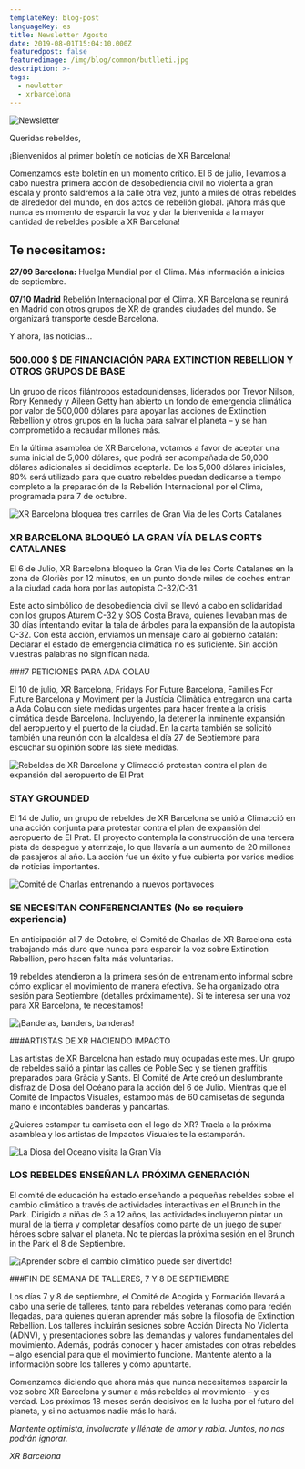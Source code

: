 ```yaml
---
templateKey: blog-post
languageKey: es
title: Newsletter Agosto
date: 2019-08-01T15:04:10.000Z
featuredpost: false
featuredimage: /img/blog/common/butlleti.jpg
description: >-
tags:
  - newletter
  - xrbarcelona
---
```


![Newsletter](/img/blog/common/butlleti.jpg)

Queridas rebeldes, 

¡Bienvenidos al primer boletín de noticias de XR Barcelona!

Comenzamos este boletín en un momento crítico. El 6 de julio, llevamos a cabo nuestra primera acción de desobediencia civil no violenta a gran escala y pronto saldremos a la calle otra vez, junto a miles de otras rebeldes de alrededor del mundo, en dos actos de rebelión global. ¡Ahora más que nunca es momento de esparcir la voz y dar la bienvenida a la mayor cantidad de rebeldes posible a XR Barcelona!

## Te necesitamos: 

**27/09 Barcelona:** Huelga Mundial por el Clima. Más información a inicios de septiembre.

**07/10 Madrid** Rebelión Internacional por el Clima. XR Barcelona se reunirá en Madrid con otros grupos de XR de grandes ciudades del mundo. Se organizará transporte desde Barcelona.

Y ahora, las noticias…


###  500.000 $ DE FINANCIACIÓN PARA EXTINCTION REBELLION Y OTROS GRUPOS DE BASE

Un grupo de ricos filántropos estadounidenses, liderados por Trevor Nilson, Rory Kennedy y Aileen Getty han abierto un fondo de emergencia climática por valor de 500,000 dólares para apoyar las acciones de Extinction Rebellion y otros grupos en la lucha para salvar el planeta – y se han comprometido a recaudar millones más.

En la última asamblea de XR Barcelona, votamos a favor de aceptar una suma inicial de 5,000 dólares, que podrá ser acompañada de 50,000 dólares adicionales si decidimos aceptarla. De los 5,000 dólares iniciales, 80% será utilizado para que cuatro rebeldes puedan dedicarse a tiempo completo a la preparación de la Rebelión Internacional por el Clima, programada para 7 de octubre. 

![XR Barcelona bloquea tres carriles de Gran Via de les Corts Catalanes](/img/blog/2019-08-01granvia.jpg)

### XR BARCELONA BLOQUEÓ LA GRAN VÍA DE LAS CORTS CATALANES

El 6 de Julio, XR Barcelona bloqueo la Gran Via de les Corts Catalanes en la zona de Gloriès por 12 minutos, en un punto donde miles de coches entran a la ciudad cada hora por las autopista C-32/C-31.

Este acto simbólico de desobediencia civil se llevó a cabo en solidaridad con los grupos Aturem C-32 y SOS Costa Brava, quienes llevaban más de 30 días intentando evitar la tala de árboles para la expansión de la autopista C-32. Con esta acción, enviamos un mensaje claro al gobierno catalán: Declarar el estado de emergencia climática no es suficiente. Sin acción vuestras palabras no significan nada. 

###7 PETICIONES PARA ADA COLAU 

El 10 de julio, XR Barcelona, Fridays For Future Barcelona, Families For Future Barcelona y Moviment per la Justícia Climàtica entregaron una carta a Ada Colau con siete medidas urgentes para hacer frente a la crisis climática desde Barcelona. Incluyendo, la detener la inminente expansión del aeropuerto y el puerto de la ciudad. En la carta también se solicitó también una reunión con la alcaldesa el día 27 de Septiembre para escuchar su opinión sobre las siete medidas. 

![Rebeldes de XR Barcelona y Climacció protestan contra el plan de expansión del aeropuerto de El Prat](/img/blog/2019-08-01-aeroport.jpg)

### STAY GROUNDED
El 14 de Julio, un grupo de rebeldes de XR Barcelona se unió a Climacció en una acción conjunta para protestar contra el plan de expansión del aeropuerto de El Prat. El proyecto contempla la construcción de una tercera pista de despegue y aterrizaje, lo que llevaría a un aumento de 20 millones de pasajeros al año. La acción fue un éxito y fue cubierta por varios medios de noticias importantes. 

![Comité de Charlas entrenando a nuevos portavoces](/img/blog/2019-08-01-xerrades.jpg)

### SE NECESITAN CONFERENCIANTES (No se requiere experiencia)

En anticipación al 7 de Octobre, el Comité de Charlas de XR Barcelona está trabajando más duro que nunca para esparcir la voz sobre Extinction Rebellion, pero hacen falta más voluntarias. 

19 rebeldes atendieron a la primera sesión de entrenamiento informal sobre cómo explicar el movimiento de manera efectiva. Se ha organizado otra sesión para Septiembre (detalles próximamente). Si te interesa ser una voz para XR Barcelona, te necesitamos!

![¡Banderas, banders, banderas!](/img/blog/2019-08-01banderes.jpg)

###ARTISTAS DE XR HACIENDO IMPACTO 

Las artistas de XR Barcelona han estado muy ocupadas este mes. Un grupo de rebeldes salió a pintar las calles de Poble Sec y se tienen graffitis preparados para Gràcia y Sants. El Comité de Arte creó un deslumbrante disfraz de Diosa del Océano para la acción del 6 de Julio. Mientras que el Comité de Impactos Visuales, estampo más de 60 camisetas de segunda mano e incontables banderas y pancartas. 

¿Quieres estampar tu camiseta con el logo de XR? Traela a la próxima asamblea y los artistas de Impactos Visuales te la estamparán. 

![La Diosa del Oceano visita la Gran Via](/img/blog/2019-08-01diosa.jpg)

### LOS REBELDES ENSEÑAN LA PRÓXIMA GENERACIÓN 

El comité de educación ha estado enseñando a pequeñas rebeldes sobre el cambio climático a través de actividades interactivas en el Brunch in the Park. Dirigido a niñas de 3 a 12 años, las actividades incluyeron pintar un mural de la tierra y completar desafíos como parte de un juego de super héroes sobre salvar el planeta. No te pierdas la próxima sesión en el Brunch in the Park el 8 de Septiembre. 

![¡Aprender sobre el cambio climático puede ser divertido!](/img/blog/2019-08-01educacio.jpg)

###FIN DE SEMANA DE TALLERES, 7 Y 8 DE SEPTIEMBRE 

Los días 7 y 8 de septiembre, el Comité de Acogida y Formación llevará a cabo una serie de talleres, tanto para rebeldes veteranas como para recién llegadas, para quienes quieran aprender más sobre la filosofía de Extinction Rebellion. Los talleres incluirán sesiones sobre Acción Directa No Violenta (ADNV), y presentaciones sobre las demandas y valores fundamentales del movimiento. Además, podrás conocer y hacer amistades con otras rebeldes – algo esencial para que el movimiento funcione. Mantente atento a la información sobre los talleres y cómo apuntarte. 

Comenzamos diciendo que ahora más que nunca necesitamos esparcir la voz sobre XR Barcelona y sumar a más rebeldes al movimiento – y es verdad. Los próximos 18 meses serán decisivos en la lucha por el futuro del planeta, y si no actuamos nadie más lo hará. 

*Mantente optimista, involucrate y llénate de amor y rabia. Juntos, no nos podrán ignorar.*

*XR Barcelona*
